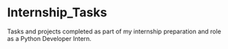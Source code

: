 # Internship_Tasks
Tasks and projects completed as part of my internship preparation and role as a Python Developer Intern.
